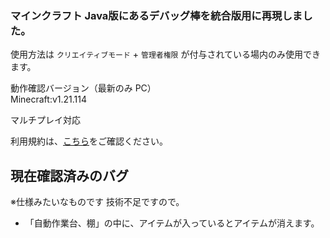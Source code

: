 ### マインクラフト Java版にあるデバッグ棒を統合版用に再現しました。
使用方法は `クリエイティブモード` + `管理者権限` が付与されている場内のみ使用できます。

動作確認バージョン（最新のみ PC）  
Minecraft:v1.21.114

マルチプレイ対応

利用規約は、[こちら](LICENSE.md)をご確認ください。

## 現在確認済みのバグ
※仕様みたいなものです 技術不足ですので。
- 「自動作業台、棚」の中に、アイテムが入っているとアイテムが消えます。
